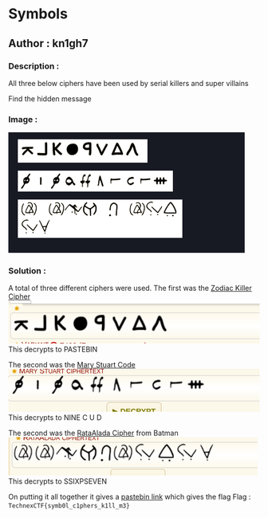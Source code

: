 # Symbols
## Author : kn1gh7

### Description :
All three below ciphers have been used by serial killers and super villains

Find the hidden message

### Image :
![plot](Symbols.png)

### Solution :
A total of three different ciphers were used.
The first was the [Zodiac Killer Cipher](https://www.dcode.fr/zodiac-killer-cipher)
![](1.png)
This decrypts to PASTEBIN

The second was the [Mary Stuart Code](https://www.dcode.fr/mary-stuart-code)
![](2.png)
This decrypts to NINE C U D

The second was the [RataAlada Cipher](https://www.dcode.fr/rata-alada-cipher) from Batman
![](3.png)
This decrypts to SSIXPSEVEN

On putting it all together it gives a [pastebin link](https://pastebin.com/9CUDS6P7) which gives the flag
Flag : ```TechnexCTF{symb0l_c1phers_k1ll_m3}```
